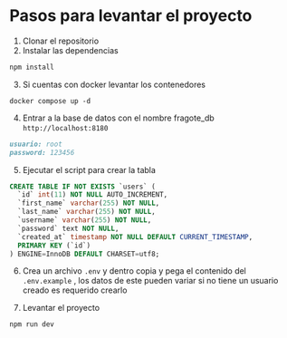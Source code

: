 # Pasos para levantar el proyecto

1. Clonar el repositorio
2. Instalar las dependencias

```bash
npm install
```

3. Si cuentas con docker levantar los contenedores

```
docker compose up -d
```

4. Entrar a la base de datos con el nombre fragote_db `http://localhost:8180`

```md
usuario: root
password: 123456
```

5. Ejecutar el script para crear la tabla

```sql
CREATE TABLE IF NOT EXISTS `users` (
  `id` int(11) NOT NULL AUTO_INCREMENT,
  `first_name` varchar(255) NOT NULL,
  `last_name` varchar(255) NOT NULL,
  `username` varchar(255) NOT NULL,
  `password` text NOT NULL,
  `created_at` timestamp NOT NULL DEFAULT CURRENT_TIMESTAMP,
  PRIMARY KEY (`id`)
) ENGINE=InnoDB DEFAULT CHARSET=utf8;
```

6. Crea un archivo `.env` y dentro copia y pega el contenido del `.env.example` , los datos de este pueden variar si no tiene un usuario creado es requerido crearlo

7. Levantar el proyecto

```bash
npm run dev
```
